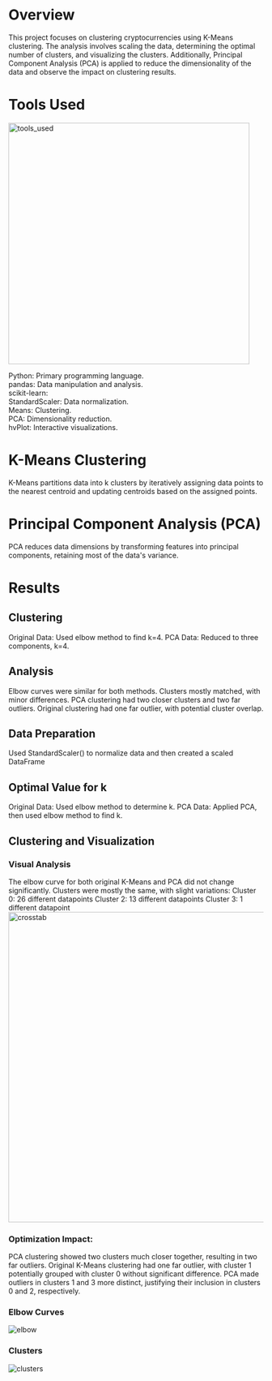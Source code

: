 # Overview #
This project focuses on clustering cryptocurrencies using K-Means clustering. The analysis involves scaling the data, determining the optimal number of clusters, and visualizing the clusters. Additionally, Principal Component Analysis (PCA) is applied to reduce the dimensionality of the data and observe the impact on clustering results.

# Tools Used #
<img width="476" alt="tools_used" src="https://github.com/belindaho2828/CryptoClustering/assets/155488822/9e1922ed-f1d5-4ecd-883c-94cb3a07a20a">

Python: Primary programming language.<br/>
pandas: Data manipulation and analysis.<br/>
scikit-learn:<br/>
    StandardScaler: Data normalization.<br/>
    Means: Clustering.<br/>
    PCA: Dimensionality reduction.<br/>
hvPlot: Interactive visualizations.<br/>


# K-Means Clustering #
K-Means partitions data into k clusters by iteratively assigning data points to the nearest centroid and updating centroids based on the assigned points.

# Principal Component Analysis (PCA) #
PCA reduces data dimensions by transforming features into principal components, retaining most of the data's variance.

# Results #

## Clustering ##
Original Data: Used elbow method to find k=4.
PCA Data: Reduced to three components, k=4.

## Analysis ##
Elbow curves were similar for both methods.
Clusters mostly matched, with minor differences.
PCA clustering had two closer clusters and two far outliers. Original clustering had one far outlier, with potential cluster overlap.

## Data Preparation ##
Used StandardScaler() to normalize data and then created a scaled DataFrame 

## Optimal Value for k ##
Original Data: Used elbow method to determine k.
PCA Data: Applied PCA, then used elbow method to find k.

## Clustering and Visualization ##
### Visual Analysis ###
The elbow curve for both original K-Means and PCA did not change significantly.
Clusters were mostly the same, with slight variations:
Cluster 0: 26 different datapoints
Cluster 2: 13 different datapoints
Cluster 3: 1 different datapoint
<img width="612" alt="crosstab" src="https://github.com/belindaho2828/CryptoClustering/assets/155488822/b811ad33-fc17-47f9-8762-4482a447ca87">

### Optimization Impact: ###
PCA clustering showed two clusters much closer together, resulting in two far outliers.
Original K-Means clustering had one far outlier, with cluster 1 potentially grouped with cluster 0 without significant difference.
PCA made outliers in clusters 1 and 3 more distinct, justifying their inclusion in clusters 0 and 2, respectively.

### Elbow Curves ###
![elbow](https://github.com/belindaho2828/CryptoClustering/assets/155488822/06b879c1-fe89-46f7-af08-a414d111ea98)

### Clusters ###
![clusters](https://github.com/belindaho2828/CryptoClustering/assets/155488822/39ca5895-1aa2-4b9b-bdc7-50912931c366)


